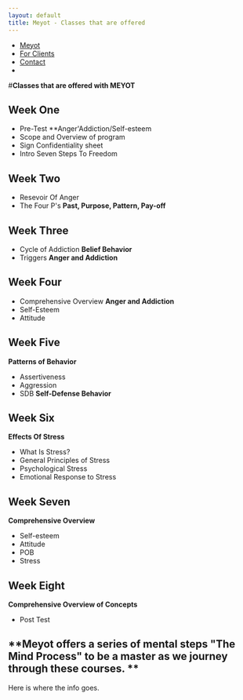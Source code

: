 ```yaml
---
layout: default
title: Meyot - Classes that are offered
---
```


- [Meyot](index.html)
- [For Clients](clients.html)
- [Contact](contact.html)
- 
#**Classes that are offered with MEYOT**


## **Week One**

- Pre-Test **Anger'Addiction/Self-esteem
- Scope and Overview of program
- Sign Confidentiality sheet
- Intro Seven Steps To Freedom

## **Week Two**

- Resevoir Of Anger
- The Four P's **Past, Purpose, Pattern, Pay-off**

## **Week Three**

- Cycle of Addiction **Belief Behavior**
- Triggers **Anger and Addiction**

## **Week Four**

- Comprehensive Overview **Anger and Addiction**
- Self-Esteem
- Attitude

## **Week Five**

**Patterns of Behavior**

- Assertiveness 
- Aggression
- SDB **Self-Defense Behavior**

## **Week Six**

**Effects Of Stress**

- What Is Stress?
- General Principles of Stress
- Psychological Stress
- Emotional Response to Stress

## **Week Seven**

**Comprehensive Overview**

- Self-esteem
- Attitude
- POB
- Stress

## **Week Eight**

**Comprehensive Overview of Concepts**

- Post Test

## **Meyot offers a series of mental steps "The Mind Process" to be a master as we journey through these courses. **


Here is where the info goes.


